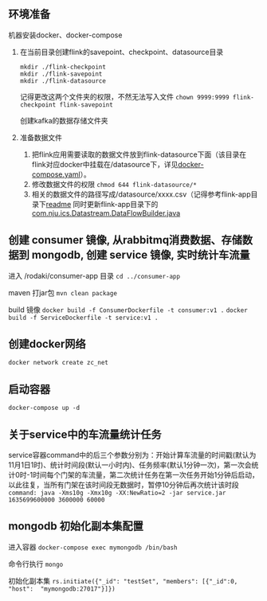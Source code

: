 ## 环境准备
机器安装docker、docker-compose
<!-- ## 运行说明
整个系统主要分为两块内容 ，一个是kafka分布时消息队列系统与flink部署，一个是elasticsearch、flink部署

kafka分布时消息队列系统与flink部署负责抽取数字孪生对象，同时会把车流量预测需要的数据发送到elasticsearch

elasticsearch、flink部署主要是为了进行车流量预测使用 -->


<!-- ## kafka分布时消息队列系统与flink部署

1. 创建flink的savepoint与checkpoint目录
    ```
    mkdir ./flink-checkpoint
    mkdir ./flink-savepoint
    ```
    
    记得更改这两个文件夹的权限，不然无法写入文件
    `chown 9999:9999 flink-checkpoint flink-savepoint`

    创建kafka的数据存储文件夹
    
2. 更新docker-compose.yaml里面相应的数据卷挂载信息(默认即可)

3. 更改kafka中topic信息（默认即可）

    `"zcinput:2:1, zcoutput:2:1"`表示生成两个topic是，5表示5个partition，1个replicas
4. 创建docker网络

    `docker network create zc_net`

4. 部署起来
   
   在当前目录（flink-deploy） `docker-compose up -d`

5. 命令停止

    在当前目录（flink-deploy）`docker-compose down -v`

6. 测试kafka（也可不用执行）
    `docker-compose exec kafka kafkacat -b kafka:9092 -L`
    `docker-compose exec kafka kafka-console-producer.sh --broker-list localhost:9092 --topic zcinput`
    `docker-compose exec kafka kafka-console-consumer.sh --bootstrap-server localhost:9092 --topic zcinput`
## elasticsearch、flink部署

elasticsearch需要持久化存储数据

`mkdir ./es-data`

然后将这个文件夹的所有者的gid和uid改为1000（1000为elasticsearch在容器中的uid），不然es程序无法写入数据，造成容器启动失败

`sudo chown 1000:1000 es-data/`
 -->
1. 在当前目录创建flink的savepoint、checkpoint、datasource目录
    ```
    mkdir ./flink-checkpoint
    mkdir ./flink-savepoint
    mkdir ./flink-datasource
    ```
    
    记得更改这两个文件夹的权限，不然无法写入文件
    `chown 9999:9999 flink-checkpoint flink-savepoint`

    创建kafka的数据存储文件夹
    
2. 准备数据文件
   1. 把flink应用需要读取的数据文件放到flink-datasource下面（该目录在flink对应docker中挂载在/datasource下，详见[docker-compose.yaml](docker-compose.yaml)）。
   2. 修改数据文件的权限
        `chmod 644 flink-datasource/*`
   3. 相关的数据文件的路径写成/datasource/xxxx.csv（记得参考flink-app目录下[readme](../flink-app/readme.md) 同时更新flink-app目录下的[com.nju.ics.Datastream.DataFlowBuilder.java](../flink-app/src/main/java/com/nju/ics/Datastream/DataFlowBuilder.java)

## 创建 consumer 镜像, 从rabbitmq消费数据、存储数据到 mongodb, 创建 service 镜像, 实时统计车流量 

进入 /rodaki/consumer-app 目录
`cd ../consumer-app`

maven 打jar包 
`mvn clean package`


build 镜像
`docker build -f ConsumerDockerfile -t consumer:v1 .`
`docker build -f ServiceDockerfile -t service:v1 .`


## 创建docker网络

`docker network create zc_net`



## 启动容器
`docker-compose up -d`


## 关于service中的车流量统计任务
service容器command中的后三个参数分别为：开始计算车流量的时间戳(默认为11月1日1时)、统计时间段(默认一小时内)、任务频率(默认1分钟一次)，第一次会统计0时-1时间每个门架的车流量，第二次统计任务在第一次任务开始1分钟后启动，以此往复，当所有门架在该时间段无数据时，暂停10分钟后再次统计该时段
`command: java -Xms10g -Xmx10g -XX:NewRatio=2 -jar service.jar 1635699600000 3600000 60000`




## mongodb 初始化副本集配置


进入容器
`docker-compose exec mymongodb /bin/bash`

命令行执行
`mongo`

初始化副本集
`rs.initiate({"_id": "testSet", "members": [{"_id":0, "host":  "mymongodb:27017"}]})`

